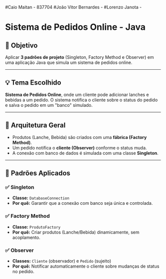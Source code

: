 #Caio Maitan - 837704
#João Vitor Bernardes - 
#Lorenzo Janota -

# Sistema de Pedidos Online - Java

## 🎯 Objetivo

Aplicar **3 padrões de projeto** (Singleton, Factory Method e Observer) em uma aplicação Java que simula um sistema de pedidos online.

---

## 💡 Tema Escolhido

**Sistema de Pedidos Online**, onde um cliente pode adicionar lanches e bebidas a um pedido. O sistema notifica o cliente sobre o status do pedido e salva o pedido em um "banco" simulado.

---

## 🧱 Arquitetura Geral

- Produtos (Lanche, Bebida) são criados com uma **fábrica (Factory Method)**.
- Um pedido notifica o **cliente (Observer)** conforme o status muda.
- A conexão com banco de dados é simulada com uma classe **Singleton**.

---

## 🧩 Padrões Aplicados

### ✅ Singleton
- **Classe:** `DatabaseConnection`
- **Por quê:** Garantir que a conexão com banco seja única e controlada.

### ✅ Factory Method
- **Classe:** `ProdutoFactory`
- **Por quê:** Criar produtos (Lanche/Bebida) dinamicamente, sem acoplamento.

### ✅ Observer
- **Classes:** `Cliente` (observador) e `Pedido` (sujeito)
- **Por quê:** Notificar automaticamente o cliente sobre mudanças de status no pedido.
